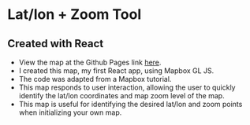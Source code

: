 # Lat/lon + Zoom Tool
## Created with React

- View the map at the Github Pages link [here](https://coxco96.github.io/lat-lon-zoom-tool/).
- I created this map, my first React app, using Mapbox GL JS.
- The code was adapted from a Mapbox tutorial.
- This map responds to user interaction, allowing the user to quickly identify the lat/lon coordinates and map zoom level of the map.
- This map is useful for identifying the desired lat/lon and zoom points when initializing your own map.

